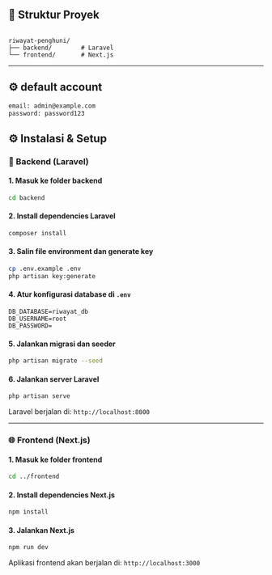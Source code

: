 ## 📁 Struktur Proyek

```

riwayat-penghuni/
├── backend/        # Laravel
└── frontend/       # Next.js

````

---
## ⚙️ default account

```bash
email: admin@example.com
password: password123
```
## ⚙️ Instalasi & Setup

### 🔧 Backend (Laravel)

#### 1. Masuk ke folder backend

```bash
cd backend
````

#### 2. Install dependencies Laravel

```bash
composer install
```

#### 3. Salin file environment dan generate key

```bash
cp .env.example .env
php artisan key:generate
```

#### 4. Atur konfigurasi database di `.env`

```env
DB_DATABASE=riwayat_db
DB_USERNAME=root
DB_PASSWORD=
```

#### 5. Jalankan migrasi dan seeder

```bash
php artisan migrate --seed
```


#### 6. Jalankan server Laravel

```bash
php artisan serve
```

Laravel berjalan di:
`http://localhost:8000`

---

### 🌐 Frontend (Next.js)

#### 1. Masuk ke folder frontend

```bash
cd ../frontend
```

#### 2. Install dependencies Next.js

```bash
npm install
```


#### 3. Jalankan Next.js

```bash
npm run dev
```

Aplikasi frontend akan berjalan di:
`http://localhost:3000`

